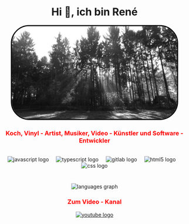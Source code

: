 

<h1 align="center">Hi 👋, ich bin René</h1>


<p align="center">
  <img src="https://raw.githubusercontent.com/Rene-Goetze/Rene-Goetze/main/DSCN1070.JPG" width="450" style="border: 3px solid black; border-radius: 50px;" alt="Profilbild" />
</p>

<h3 align="center">
  <font color="red"> Koch, Vinyl - Artist, Musiker, Video - Künstler und Software - Entwickler</font>
</h3>

<br>


<div align="center">

<div align="center">
  <img src="https://cdn.jsdelivr.net/gh/devicons/devicon/icons/javascript/javascript-original.svg" height="40" alt="javascript logo"  />
  <img width="12" />
  <img src="https://cdn.jsdelivr.net/gh/devicons/devicon/icons/typescript/typescript-original.svg" height="40" alt="typescript logo"  />
  <img width="12" />
  <img src="https://cdn.jsdelivr.net/gh/devicons/devicon/icons/gitlab/gitlab-original.svg" height="40" alt="gitlab logo"  />
  <img width="12" />
  <img src="https://cdn.jsdelivr.net/gh/devicons/devicon/icons/html5/html5-original.svg" height="40" alt="html5 logo"  />
  <img width="12" />
  <img src="https://cdn.jsdelivr.net/gh/devicons/devicon/icons/css3/css3-original.svg" height="40" alt="css logo"  />
</div>

<br>

###

  <img src="https://github-readme-stats.vercel.app/api/top-langs?username=Rene-Goetze&locale=en&hide_title=false&layout=compact&card_width=320&langs_count=5&theme=dracula&hide_border=false&order=2" height="150" alt="languages graph"  />
</div>

###

<h3 align="center">
  <font color="red">Zum Video - Kanal</font>
</h3>

<div align="center">
  <a href="https://www.youtube.com/@die-drei-typen" target="_blank">
    <img src="https://raw.githubusercontent.com/maurodesouza/profile-readme-generator/master/src/assets/icons/social/youtube/default.svg" width="52" height="40" alt="youtube logo"  />
  </a>
</div>

















